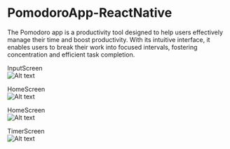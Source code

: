 # PomodoroApp-ReactNative
The Pomodoro app is a productivity tool designed to help users effectively manage their time and boost productivity. With its intuitive interface, it enables users to break their work into focused intervals, fostering concentration and efficient task completion.

 
InputScreen<br />
![Alt text](https://i.ibb.co/BqDvLq0/Your-paragraph-text-1.png)

HomeScreen<br /> 
![Alt text](https://i.ibb.co/PcBFMmZ/Your-paragraph-text.png)

HomeScreen<br /> 
![Alt text](https://i.ibb.co/RgN2SQS/Your-paragraph-text-3.png)

TimerScreen<br /> 
![Alt text](https://i.ibb.co/PZYYFbD/Your-paragraph-text-2.png)
